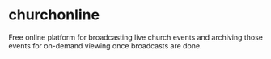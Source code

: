 churchonline
============

Free online platform for broadcasting live church events and archiving those events for on-demand viewing once broadcasts are done.